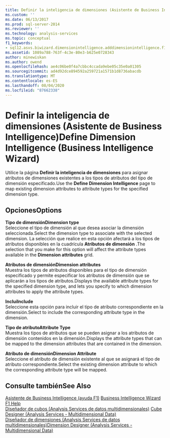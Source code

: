 ```yaml
---
title: Definir la inteligencia de dimensiones (Asistente de Business Intelligence) | Microsoft Docs
ms.custom: ''
ms.date: 06/13/2017
ms.prod: sql-server-2014
ms.reviewer: ''
ms.technology: analysis-services
ms.topic: conceptual
f1_keywords:
- sql12.asvs.biwizard.dimensionintelligence.adddimensionintelligence.f1
ms.assetid: 1089a788-763f-4c3e-80e3-b625e0728343
author: minewiskan
ms.author: owend
ms.openlocfilehash: ae4c06be0f4a7cbbc4ccada9ebe05c35e0a01305
ms.sourcegitcommit: ad4d92dce894592a259721a1571b1d8736abacdb
ms.translationtype: MT
ms.contentlocale: es-ES
ms.lasthandoff: 08/04/2020
ms.locfileid: "87662338"
---
```

# <a name="define-dimension-intelligence-business-intelligence-wizard"></a><span data-ttu-id="78aa6-102">Definir la inteligencia de dimensiones (Asistente de Business Intelligence)</span><span class="sxs-lookup"><span data-stu-id="78aa6-102">Define Dimension Intelligence (Business Intelligence Wizard)</span></span>
  <span data-ttu-id="78aa6-103">Utilice la página **Definir la inteligencia de dimensiones** para asignar atributos de dimensiones existentes a los tipos de atributos del tipo de dimensión especificado.</span><span class="sxs-lookup"><span data-stu-id="78aa6-103">Use the **Define Dimension Intelligence** page to map existing dimension attributes to attribute types for the specified dimension type.</span></span>  
  
## <a name="options"></a><span data-ttu-id="78aa6-104">Opciones</span><span class="sxs-lookup"><span data-stu-id="78aa6-104">Options</span></span>  
 <span data-ttu-id="78aa6-105">**Tipo de dimensión**</span><span class="sxs-lookup"><span data-stu-id="78aa6-105">**Dimension type**</span></span>  
 <span data-ttu-id="78aa6-106">Seleccione el tipo de dimensión al que desea asociar la dimensión seleccionada.</span><span class="sxs-lookup"><span data-stu-id="78aa6-106">Select the dimension type to associate with the selected dimension.</span></span> <span data-ttu-id="78aa6-107">La selección que realice en esta opción afectará a los tipos de atributos disponibles en la cuadrícula **Atributos de dimensión** .</span><span class="sxs-lookup"><span data-stu-id="78aa6-107">The selection that you make for this option will affect the attribute types available in the **Dimension attributes** grid.</span></span>  
  
 <span data-ttu-id="78aa6-108">**Atributos de dimensión**</span><span class="sxs-lookup"><span data-stu-id="78aa6-108">**Dimension attributes**</span></span>  
 <span data-ttu-id="78aa6-109">Muestra los tipos de atributos disponibles para el tipo de dimensión especificado y permite especificar los atributos de dimensión que se aplicarán a los tipos de atributos.</span><span class="sxs-lookup"><span data-stu-id="78aa6-109">Displays the available attribute types for the specified dimension type, and lets you specify to which dimension attributes to apply the attribute types.</span></span>  
  
 <span data-ttu-id="78aa6-110">**Inclui**</span><span class="sxs-lookup"><span data-stu-id="78aa6-110">**Include**</span></span>  
 <span data-ttu-id="78aa6-111">Seleccione esta opción para incluir el tipo de atributo correspondiente en la dimensión.</span><span class="sxs-lookup"><span data-stu-id="78aa6-111">Select to include the corresponding attribute type in the dimension.</span></span>  
  
 <span data-ttu-id="78aa6-112">**Tipo de atributo**</span><span class="sxs-lookup"><span data-stu-id="78aa6-112">**Attribute Type**</span></span>  
 <span data-ttu-id="78aa6-113">Muestra los tipos de atributos que se pueden asignar a los atributos de dimensión contenidos en la dimensión.</span><span class="sxs-lookup"><span data-stu-id="78aa6-113">Displays the attribute types that can be mapped to the dimension attributes that are contained in the dimension.</span></span>  
  
 <span data-ttu-id="78aa6-114">**Atributo de dimensión**</span><span class="sxs-lookup"><span data-stu-id="78aa6-114">**Dimension Attribute**</span></span>  
 <span data-ttu-id="78aa6-115">Seleccione el atributo de dimensión existente al que se asignará el tipo de atributo correspondiente.</span><span class="sxs-lookup"><span data-stu-id="78aa6-115">Select the existing dimension attribute to which the corresponding attribute type will be mapped.</span></span>  
  
## <a name="see-also"></a><span data-ttu-id="78aa6-116">Consulte también</span><span class="sxs-lookup"><span data-stu-id="78aa6-116">See Also</span></span>  
 <span data-ttu-id="78aa6-117">[Asistente de Business Intelligence (ayuda F1)](business-intelligence-wizard-f1-help.md) </span><span class="sxs-lookup"><span data-stu-id="78aa6-117">[Business Intelligence Wizard F1 Help](business-intelligence-wizard-f1-help.md) </span></span>  
 <span data-ttu-id="78aa6-118">[Diseñador de cubos &#40;Analysis Services de datos multidimensionales&#41;](cube-designer-analysis-services-multidimensional-data.md) </span><span class="sxs-lookup"><span data-stu-id="78aa6-118">[Cube Designer &#40;Analysis Services - Multidimensional Data&#41;](cube-designer-analysis-services-multidimensional-data.md) </span></span>  
 [<span data-ttu-id="78aa6-119">Diseñador de dimensiones &#40;Analysis Services de datos multidimensionales&#41;</span><span class="sxs-lookup"><span data-stu-id="78aa6-119">Dimension Designer &#40;Analysis Services - Multidimensional Data&#41;</span></span>](dimension-designer-analysis-services-multidimensional-data.md)  
  
  
